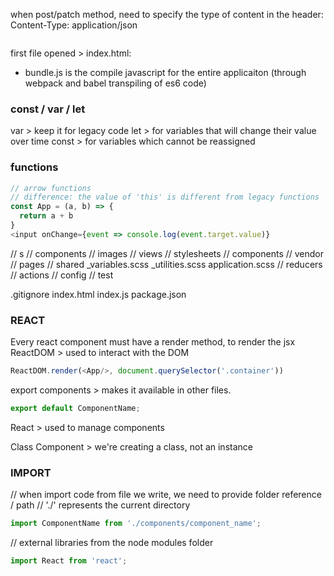 <!-- https://github.com/adam-p/markdown-here/wiki/Markdown-Cheatsheet -->

<!-- to do: convert lewagon course into markdown -->
<!-- to do: assign pictures to  -->

when post/patch method, need to specify the type of content in the header: Content-Type: application/json


```javascript
```

first file opened > index.html:
- bundle.js is the compile javascript for the entire applicaiton (through webpack and babel transpiling of es6 code)

### const / var / let
var   > keep it for legacy code
let   > for variables that will change their value over time
const > for variables which cannot be reassigned


### functions
```javascript
// arrow functions
// difference: the value of 'this' is different from legacy functions
const App = (a, b) => {
  return a + b
}
<input onChange={event => console.log(event.target.value)}
```


// s
  // components
  // images
  // views
  // stylesheets
    // components
    // vendor
    // pages
    // shared
        _variables.scss
        _utilities.scss
      application.scss
  // reducers
  // actions
// config
// test




.gitignore
index.html
index.js
package.json


### REACT
Every react component must have a render method, to render the jsx
ReactDOM > used to interact with the DOM
```javascript
ReactDOM.render(<App/>, document.querySelector('.container'))
```

export components > makes it available in other files.
```javascript
export default ComponentName;
```

React    > used to manage components

Class Component > we're creating a class, not an instance

### IMPORT
// when import code from file we write, we need to provide folder reference / path
// './' represents the current directory
```javascript
import ComponentName from './components/component_name';
```

// external libraries from the node modules folder
```javascript
import React from 'react';
```
